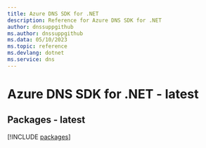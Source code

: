 ```yaml
---
title: Azure DNS SDK for .NET
description: Reference for Azure DNS SDK for .NET
author: dnssuppgithub
ms.author: dnssuppgithub
ms.data: 05/10/2023
ms.topic: reference
ms.devlang: dotnet
ms.service: dns
---
```

# Azure DNS SDK for .NET - latest
## Packages - latest
[!INCLUDE [packages](dns-index.md)]